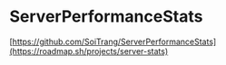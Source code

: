 # ServerPerformanceStats
[https://github.com/SoiTrang/ServerPerformanceStats](https://roadmap.sh/projects/server-stats)
